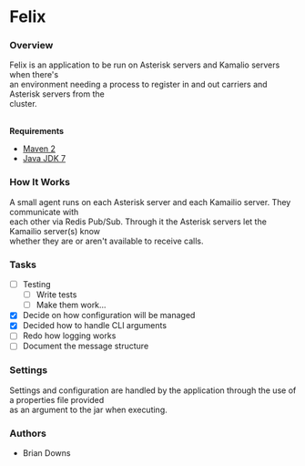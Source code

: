 # Felix

### Overview
Felix is an application to be run on Asterisk servers and Kamalio servers when there's<br />
an environment needing a process to register in and out carriers and Asterisk servers from the<br />
cluster.<br /><br />

**Requirements**
* [Maven 2](http://maven.apache.org/)
* [Java JDK 7](https://jdk7.java.net/download.html)

### How It Works
A small agent runs on each Asterisk server and each Kamailio server.  They communicate with<br />
each other via Redis Pub/Sub.  Through it the Asterisk servers let the Kamailio server(s) know<br />
whether they are or aren't available to receive calls.

### Tasks

- [ ] Testing
  - [ ] Write tests
  - [ ] Make them work...
- [x] Decide on how configuration will be managed
- [x] Decided how to handle CLI arguments
- [ ] Redo how logging works
- [ ] Document the message structure

### Settings
Settings and configuration are handled by the application through the use of a properties file provided<br />
as an argument to the jar when executing.

### Authors
* Brian Downs